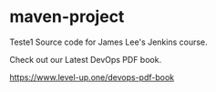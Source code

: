 # maven-project
Teste1
Source code for James Lee's Jenkins course.

Check out our Latest DevOps PDF book.

https://www.level-up.one/devops-pdf-book
